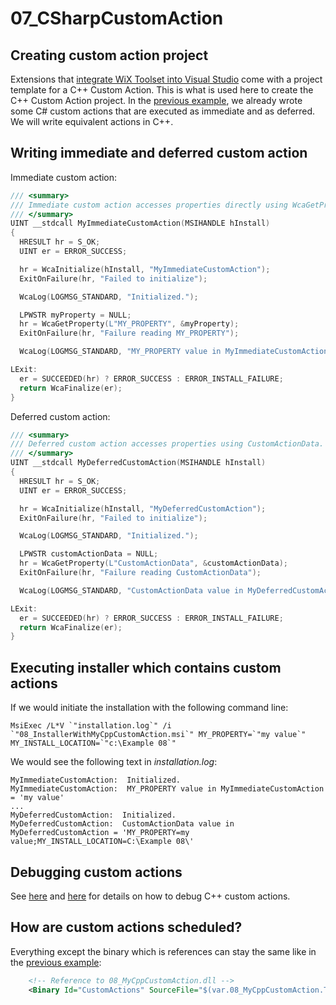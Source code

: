 # 07_CSharpCustomAction

## Creating custom action project

Extensions that [integrate WiX Toolset into Visual Studio](https://marketplace.visualstudio.com/publishers/WixToolset) come with a project template for a C++ Custom Action. This is what is used here to create the C++ Custom Action project. In the [previous example](../07_CSharpCustomAction/), we already wrote some C# custom actions that are executed as immediate and as deferred. We will write equivalent actions in C++.

## Writing immediate and deferred custom action

Immediate custom action:
```C++
/// <summary>
/// Immediate custom action accesses properties directly using WcaGetProperty.
/// </summary>
UINT __stdcall MyImmediateCustomAction(MSIHANDLE hInstall)
{
  HRESULT hr = S_OK;
  UINT er = ERROR_SUCCESS;

  hr = WcaInitialize(hInstall, "MyImmediateCustomAction");
  ExitOnFailure(hr, "Failed to initialize");

  WcaLog(LOGMSG_STANDARD, "Initialized.");

  LPWSTR myProperty = NULL;
  hr = WcaGetProperty(L"MY_PROPERTY", &myProperty);
  ExitOnFailure(hr, "Failure reading MY_PROPERTY");

  WcaLog(LOGMSG_STANDARD, "MY_PROPERTY value in MyImmediateCustomAction = '%ls'", (LPCWSTR)myProperty);

LExit:
  er = SUCCEEDED(hr) ? ERROR_SUCCESS : ERROR_INSTALL_FAILURE;
  return WcaFinalize(er);
}
```

Deferred custom action:
```C++
/// <summary>
/// Deferred custom action accesses properties using CustomActionData.
/// </summary>
UINT __stdcall MyDeferredCustomAction(MSIHANDLE hInstall)
{
  HRESULT hr = S_OK;
  UINT er = ERROR_SUCCESS;

  hr = WcaInitialize(hInstall, "MyDeferredCustomAction");
  ExitOnFailure(hr, "Failed to initialize");

  WcaLog(LOGMSG_STANDARD, "Initialized.");

  LPWSTR customActionData = NULL;
  hr = WcaGetProperty(L"CustomActionData", &customActionData);
  ExitOnFailure(hr, "Failure reading CustomActionData");

  WcaLog(LOGMSG_STANDARD, "CustomActionData value in MyDeferredCustomAction = '%ls'", (LPCWSTR)customActionData);

LExit:
  er = SUCCEEDED(hr) ? ERROR_SUCCESS : ERROR_INSTALL_FAILURE;
  return WcaFinalize(er);
}
```

## Executing installer which contains custom actions

If we would initiate the installation with the following command line:
```
MsiExec /L*V `"installation.log`" /i `"08_InstallerWithMyCppCustomAction.msi`" MY_PROPERTY=`"my value`" MY_INSTALL_LOCATION=`"c:\Example 08`"
```
We would see the following text in *installation.log*:
```
MyImmediateCustomAction:  Initialized.
MyImmediateCustomAction:  MY_PROPERTY value in MyImmediateCustomAction = 'my value'
...
MyDeferredCustomAction:  Initialized.
MyDeferredCustomAction:  CustomActionData value in MyDeferredCustomAction = 'MY_PROPERTY=my value;MY_INSTALL_LOCATION=C:\Example 08\'
```

## Debugging custom actions

See [here](http://windows-installer-xml-wix-toolset.687559.n2.nabble.com/Debugging-C-Custom-Actions-tp1083984p1084634.html) and [here](https://docs.microsoft.com/en-us/windows/win32/msi/debugging-custom-actions) for details on how to debug C++ custom actions.

## How are custom actions scheduled?

Everything except the binary which is references can stay the same like in the [previous example](../07_CSharpCustomAction/):
```xml
    <!-- Reference to 08_MyCppCustomAction.dll -->
    <Binary Id="CustomActions" SourceFile="$(var.08_MyCppCustomAction.TargetDir)$(var.08_MyCppCustomAction.TargetName).dll" />
```
